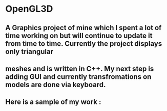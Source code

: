 # OpenGL3D

## A Graphics project of mine which I spent a lot of time working on but will continue to update it from time to time. Currently the project displays only triangular
## meshes and is written in C++. My next step is adding GUI and currently transfromations on models are done via keyboard.

## Here is a sample of my work :
